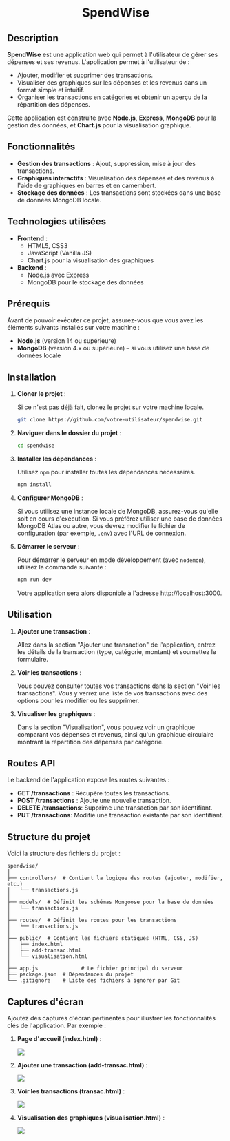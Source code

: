 <h1 style="text-align: center;">SpendWise</h1>



## Description

**SpendWise** est une application web qui permet à l'utilisateur de gérer ses dépenses et ses revenus. L'application permet à l'utilisateur de :

- Ajouter, modifier et supprimer des transactions.
- Visualiser des graphiques sur les dépenses et les revenus dans un format simple et intuitif.
- Organiser les transactions en catégories et obtenir un aperçu de la répartition des dépenses.

Cette application est construite avec **Node.js**, **Express**, **MongoDB** pour la gestion des données, et **Chart.js** pour la visualisation graphique.

## Fonctionnalités

- **Gestion des transactions** : Ajout, suppression, mise à jour des transactions.
- **Graphiques interactifs** : Visualisation des dépenses et des revenus à l'aide de graphiques en barres et en camembert.
- **Stockage des données** : Les transactions sont stockées dans une base de données MongoDB locale.

## Technologies utilisées

- **Frontend** :
  - HTML5, CSS3
  - JavaScript (Vanilla JS)
  - Chart.js pour la visualisation des graphiques
- **Backend** :
  - Node.js avec Express
  - MongoDB pour le stockage des données

## Prérequis

Avant de pouvoir exécuter ce projet, assurez-vous que vous avez les éléments suivants installés sur votre machine :

- **Node.js** (version 14 ou supérieure)
- **MongoDB** (version 4.x ou supérieure) – si vous utilisez une base de données locale

## Installation

1. **Cloner le projet** :

   Si ce n'est pas déjà fait, clonez le projet sur votre machine locale.

   ```bash
   git clone https://github.com/votre-utilisateur/spendwise.git
   ```

2. **Naviguer dans le dossier du projet** :

   ```bash
   cd spendwise
   ```

3. **Installer les dépendances** :

   Utilisez `npm` pour installer toutes les dépendances nécessaires.

   ```bash
   npm install
   ```

4. **Configurer MongoDB** :

   Si vous utilisez une instance locale de MongoDB, assurez-vous qu'elle soit en cours d'exécution. Si vous préférez utiliser une base de données MongoDB Atlas ou autre, vous devrez modifier le fichier de configuration (par exemple, `.env`) avec l'URL de connexion.

5. **Démarrer le serveur** :

   Pour démarrer le serveur en mode développement (avec `nodemon`), utilisez la commande suivante :

   ```bash
   npm run dev
   ```

   Votre application sera alors disponible à l'adresse http://localhost:3000.

## Utilisation

1. **Ajouter une transaction** :

   Allez dans la section "Ajouter une transaction" de l'application, entrez les détails de la transaction (type, catégorie, montant) et soumettez le formulaire.

2. **Voir les transactions** :

   Vous pouvez consulter toutes vos transactions dans la section "Voir les transactions". Vous y verrez une liste de vos transactions avec des options pour les modifier ou les supprimer.

3. **Visualiser les graphiques** :

   Dans la section "Visualisation", vous pouvez voir un graphique comparant vos dépenses et revenus, ainsi qu'un graphique circulaire montrant la répartition des dépenses par catégorie.

## Routes API

Le backend de l'application expose les routes suivantes :

- **GET /transactions** : Récupère toutes les transactions.
- **POST /transactions** : Ajoute une nouvelle transaction.
- **DELETE /transactions**: Supprime une transaction par son identifiant.
- **PUT /transactions**: Modifie une transaction existante par son identifiant.

## Structure du projet

Voici la structure des fichiers du projet :

```
spendwise/
│
├── controllers/  # Contient la logique des routes (ajouter, modifier, etc.)
│   └── transactions.js
│
├── models/  # Définit les schémas Mongoose pour la base de données
│   └── transactions.js
│
├── routes/  # Définit les routes pour les transactions
│   └── transactions.js
│
├── public/  # Contient les fichiers statiques (HTML, CSS, JS)
│   ├── index.html
│   ├── add-transac.html
│   └── visualisation.html
│
├── app.js   			# Le fichier principal du serveur
├── package.json  # Dépendances du projet
└── .gitignore    # Liste des fichiers à ignorer par Git
```

## Captures d'écran

Ajoutez des captures d'écran pertinentes pour illustrer les fonctionnalités clés de l'application. Par exemple :

1. **Page d'accueil (index.html)** :

   <img src="./Wireframe_Projet S3/cap-accueil.png">

2. **Ajouter une transaction (add-transac.html)** :

   <img src="./Wireframe_Projet S3/cap-add-transaction.png">

3. **Voir les transactions (transac.html)** :

   <img src="./Wireframe_Projet S3/cap-transaction.png">

4. **Visualisation des graphiques (visualisation.html)** :

   <img src="./Wireframe_Projet S3/cap-visualisation.png">

   